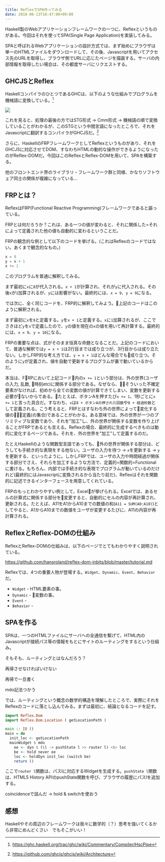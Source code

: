 ```yaml
---
title: ReflexでSPA作ってみる
date: 2018-06-13T16:47:00+09:00
---
```


Haskell製のWebアプリケーションフレームワークの一つに、Reflexというものがある。今回はそれを使ってSPA(Single Page Application)を実装してみる。

SPAと呼ばれるWebアプリケーションの設計方式では、まず始めにブラウザは単一のHTMLファイルをダウンロードして、その後、Javascriptを用いてアクセス先のURLを取得し、ブラウザ側でURLに応じたページを描画する。サーバの内部情報を取得したい場合は、その都度サーバにリクエストする。

## GHCJSとReflex

HaskellコンパイラのひとつであるGHCは、以下のような仕組みでプログラムを機械語に変換している。[^1]

![](/static/HscPipe2.png)

これを見ると、処理の最後の方ではSTG形式 -> Cmm形式 -> 機械語の順で変換していることがわかるが、このSTGという中間言語になったところで、それをJavascriptに翻訳するコンパイラがGHCJSだ。[^2]

さらに、HaskellのFRPフレームワークとしてReflexというものがあり、それをGHCJSに対応させてDOM、すなわちHTMLの動的な操作ができるようになったのがReflex-DOMだ。今回はこのReflexとReflex-DOMを用いて、SPAを構築する。

他のフロントエンド界のライブラリ・フレームワーク群と同様、かなりソフトウェア同士の関係が複雑になっている...

## FRPとは？

ReflexはFRP(Functional Reactive Programming)フレームワークであると謳っている。

FRPとは何だろうか？これは、ある一つの値が変わると、それに関係した=それによって定義された他の値も自動的に変わるということだ。

FRPの観念的な例として以下のコードを挙げる。(これはReflexのコードではない。あくまで観念的なもの。)
```javascript
x = 8
y = x + 1
x += 1
```

このプログラムを普通に解釈してみる。

まず最初に`x`に`8`が代入される。`x + 1`が計算され、それが`y`に代入される。その後`x`が`1`加算されるが、`y`には影響がない。最終的には、`x = 9`、`y = 9`になる。

では次に、全く同じコードを、FRP的に解釈してみよう。上記のコードはこのように解釈される。

まず最初に`x`を`8`と定義する。`y`を`x + 1`と定義する。`x`に`1`加算されるが、ここでさきほど`y`を`x`で定義したので、`y`の値を現在の`x`の値を用いて再計算する。最終的には、`x = 9`、`y = 10`になる。

FRPの重要な点は、式がそのまま恒真な命題となることだ。上記のコードにおいて、普通な解釈では`y = x + 1`は2行目までは成り立つが、3行目からは成り立たない。しかしFRP的な考え方では、`y = x + 1`はどんな場合でも成り立つ。そのように`y`が定義され、値を自動で更新するプログラムが裏で動いているからだ。

本当は、FRPにおいて上記コード内の`x += 1`という部分は、外の世界(ユーザの入力, 乱数, 時刻etc)に関係する部分である。なぜなら、そういった不確定要素がなければ、初めから全ての変数の値が計算できてしまい、変数を更新する必要がないからである。たとえば、ボタンAを押すたび`x += 1`、1秒ごとに`x += 1`と言った具合だ。すなわち、`x`は`8 + ボタンAの押された回数`や`8 + 経過秒数`として定義される。こう考えると、FRPとはすなわち外の世界によって変化する値の定義(の集合)であることがわかる。ある意味では、外の世界が一つのプリミティブな変数であり、それを"加工"し、外の世界が関係する変数を作り上げることがFRPであるとも言える。Reflexの場合、最終的に生成するべきものは動的に変化するページである。それを、外の世界を"加工"して定義するのだ。

たとえHaskellのような関数型言語であっても、外の世界が関係する部分は、どうしても手続き的な表現をする他ない。ユーザの入力を待つ -> `x`を更新する -> `y`を更新する、といったように。しかしFRPでは、ユーザの入力や時間経過が関係する部分でさえ、それらを加工するような方法で、定義的=関数的=Functionalに書ける。もちろん、内部では手続き的な表現でプログラムが動いているのだけれど(最終的にはJavascriptに変換されるから当たり前だ)、Reflexはそれを関数的に記述できるインターフェースを用意してくれている。

FRPのもっとわかりやすい例として、Excelが挙げられる。Excelでは、あるセルの計算式に関係する部分を変更すると、自動的にセルの内容が再計算され、更新される。たとえば、A11をA1からA10までの数値の和(`A11 = SUM(A0:A10)`)としてやると、A1からA10までの数値をユーザが変更するたびに、A11の内容が再計算される。

## ReflexとReflex-DOMの仕組み

ReflexとReflex-DOMの仕組みは、以下のページでとてもわかりやすく説明されている。

<https://github.com/hansroland/reflex-dom-inbits/blob/master/tutorial.md>

Reflexでは、4つの重要人物が登場する。`Widget`、`Dynamic`、`Event`、`Behavior`だ。

- `Widget` - HTML要素の事。
- `Dynamic` - 変数の事。
- `Event` - 
- `Behavior` - 

## SPAを作る

SPAは、一つのHTMLファイルにサーバへの全通信を繋げて、HTML内のJavascriptが接続パス等の情報をもとにサイトのルーティングをするという仕組み。

そもそも、ルーティングとはなんだろう？

再帰させなければいけない

再帰で一旦書く

mdo記法つかう

では、ルーティングという概念の数学的構造を理解したところで、実際にそれをReflexのコードに落とし込んでみる。まずは最初に、結論となるコードを記す。

```haskell
import Reflex.Dom
import Reflex.Dom.Location ( getLocationPath )

main :: IO ()
main = do
  init_loc <- getLocationPath
  mainWidget $ mdo
    ee <- dyn $ (\l -> pushState l >> router l) <$> loc
    be <- hold never ee
    loc <- holdDyn init_loc (switch be)
    return ()
```

ここで`router l`関数は、パスlに対応するWidgetを生成する。`pushState l`関数は、HTML5 History APIのpushState関数を呼び、ブラウザの履歴にパスlを追加する。

coincidenceで詰んだ -> hold & switchを使おう

## 感想
Haskellやその周辺のフレームワークは我々に数学的（？）思考を強いてくるから非常にめんどくさい　でもそこがいい！

[^1]: https://ghc.haskell.org/trac/ghc/wiki/Commentary/Compiler/HscPipe
[^2]: https://github.com/ghcjs/ghcjs/wiki/Architecture